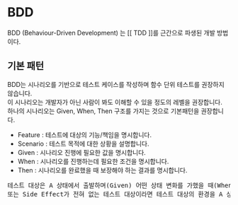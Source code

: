 # BDD

BDD (Behaviour-Driven Development) 는 [[ TDD ]]를 근간으로 파생된 개발 방법이다.

## 기본 패턴 ##
BDD는 시나리오를  기반으로 테스트 케이스를 작성하며 함수 단위 테스트를 권장하지 않습니다. </br>
이 시나리오는 개발자가 아닌 사람이 봐도 이해할 수 있을 정도의 레벨을 권장합니다. </br>
하나의 시나리오는 Given, When, Then 구조를 가지는 것으로 기본패턴을 권장합니다. </br>

* Feature : 테스트에 대상의 기능/책임을 명시합니다.
* Scenario : 테스트 목적에 대한 상황을 설명합니다.
* Given : 시나리오 진행에 필요한 값을 명시합니다.
* When : 시나리오를 진행하는데 필요한 조건을 명시합니다.
* Then : 시나리오를 완료했을 때 보장해야 하는 결과를 명시합니다.

<pre>
테스트 대상은 A 상태에서 출발하며(Given) 어떤 상태 변화를 가했을 때(When) 기대하는 상태로 완료되어야 한다. (Then)
또는 Side Effect가 전혀 없는 테스트 대상이라면 테스트 대상의 환경을 A 상태에 두고(Given) 어떤 행동을 요구했을 때(When) 기대하는 결과를 돌려받아야 한다. (Then)
</pre>
